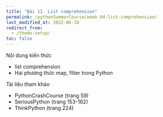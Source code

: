 ```yaml
---
title: "Bài 11. List comprehension"
permalink: /pythonSummerCourse/week-04-list-comprehension/
last_modified_at: 2022-06-30
redirect_from:
  - /theme-setup/
toc: false
---
```


Nội dung kiến thức
- list comprehension
- Hai phương thức map, filter trong Python

Tài liệu tham khảo
- PythonCrashCourse (trang 59)
- SeriousPython (trang 153-162)
- ThinkPython (trang 224)
